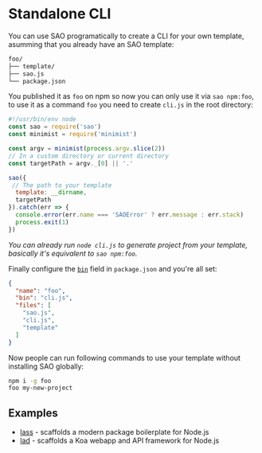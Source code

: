 # Standalone CLI

You can use SAO programatically to create a CLI for your own template, asumming that you already have an SAO template:

```bash
foo/
├── template/
├── sao.js
└── package.json
```

You published it as `foo` on npm so now you can only use it via `sao npm:foo`, to use it as a command `foo` you need to create `cli.js` in the root directory:

```js
#!/usr/bin/env node
const sao = require('sao')
const minimist = require('minimist')

const argv = minimist(process.argv.slice(2))
// In a custom directory or current directory
const targetPath = argv._[0] || '.'

sao({
 // The path to your template
  template: __dirname,
  targetPath
}).catch(err => {
  console.error(err.name === 'SAOError' ? err.message : err.stack)
  process.exit(1)
})
```

*You can already run `node cli.js` to generate project from your template, basically it's equivalent to `sao npm:foo`.*

Finally configure the [`bin`](https://docs.npmjs.com/files/package.json#bin) field in `package.json` and you're all set:

```json
{
  "name": "foo",
  "bin": "cli.js",
  "files": [
    "sao.js",
    "cli.js",
    "template"
  ]
}
```

Now people can run following commands to use your template without installing SAO globally:

```bash
npm i -g foo
foo my-new-project
```

## Examples

- [lass](https://github.com/lassjs/lass) - scaffolds a modern package boilerplate for Node.js
- [lad](https://github.com/ladjs/lad) - scaffolds a Koa webapp and API framework for Node.js
